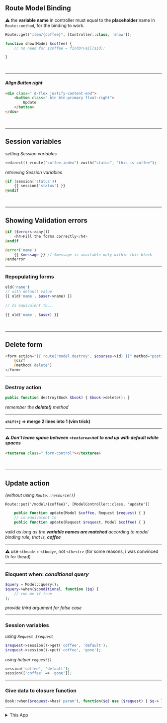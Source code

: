 ## Route Model Binding
:warning: the **variable name** in controller must equal to the **placeholder** name in `Route::method`, for the binding to work.
```php
Route::get("item/{coffee}", [Controller::class, 'show']);
```
```php
function show(Model $coffee) {
    // no need for $coffee = findOrFail($id);

}
```
<br>

-----------------------------------------------------------------------------------------------------

#### *Align Button right*
```html
<div class=" d-flex justify-content-end">
    <button class=" btn btn-primary float-right">
        Update
    </button>
</div>
```
<br>

-----------------------------------------------------------------------------------------------------

## Session variables
*setting Session variables*
```php
redirect()->route("coffee.index")->with("status", "this is coffee");
```
*retrieving Session variables*
```php
@if (session('status'))
    {{ session('status') }}
@endif
```
<br>

-----------------------------------------------------------------------------------------------------

## Showing Validation errors
```php
@if ($errors->any())
    <h4>Fill the forms correctly</h4>
@endif
```

```php
@error('name')
    {{ $message }} // $message is available only within this block
@enderror
```

-----------------------------------------------------------------------------------------------------

### Repopulating forms
```php
old('name')
// with default value
{{ old('name', $user->name) }}
 
// Is equivalent to...
 
{{ old('name', $user) }}
```
<br>

-----------------------------------------------------------------------------------------------------

## Delete form
```php
<form action="{{ route('model.destroy', $courses->id) }}" method="post">
    @csrf
    @method('delete')
</form>
```

-----------------------------------------------------------------------------------------------------

### Destroy action
```php
public function destroy(Book $book) { $book->delete(); }
```
*remember the **delete()** method*
<br>

-----------------------------------------------------------------------------------------------------

**`shift+j` => merge 2 lines into 1 (vim trick)**
<br>

-----------------------------------------------------------------------------------------------------

#### :warning: *Don't leave space between `<textarea>`not to end up with default white spaces*

```html
<textarea class=" form-control"></textarea>
```
<br>

-----------------------------------------------------------------------------------------------------

## Update action
*(without using `Route::resource()`)*

`Route::put('/model/{coffee}', [ModelController::class, 'update'])`

```php
    public function update(Model $coffee, Request $request) { }
    // is equivalent to
    public function update(Request $request, Model $coffee) { }
```
*valid as long as the **variable names are matched** according to model binding rule, that is, **coffee***

-----------------------------------------------------------------------------------------------------

:warning: use `<thead>` + `<tbody>`, not `<th><tr>` (for some reasons, i was convinced th for thead)

-----------------------------------------------------------------------------------------------------

### Eloquent when: *conditional query*

```php
$query = Model::query();
$query->when($conditional, function ($q) {
    // run me if true
);
```
*provide third argument for false case*

-----------------------------------------------------------------------------------------------------

### Session variables
*using `Request $request`*
```php
$request->session()->get('coffee', 'default');
$request->session()->put('coffee', 'gone');
```

*using helper `request()`*
```php
session('coffee', 'default');
session(['coffee' => 'gone']);
```

-----------------------------------------------------------------------------------------------------

### Give data to closure function
```php
Book::when($request->has('param'), function($q) use ($request) { $q-> }
```

-----------------------------------------------------------------------------------------------------

<details>
<summary>This App</summary>

```php
$query  = Model::query();
$query->when($request->has('order'), function($q) use ($request) {

// using session for toggling ascend and descend
$sort = $request->session()->get('sort', 'asc');
$sort_toggled = $sort === 'asc' ? 'desc' : 'asc';
$request->session()->put('sort', $sort_toggled);
$order_column = request()->input('order');

$q->orderBy($order_column, $sort);
})

```

</details>
<!--
copy me for templates!
```
-----------------------------------------------------------------------------------------------------